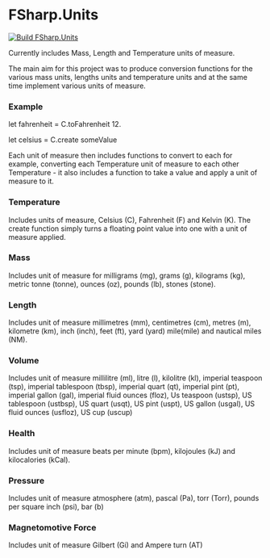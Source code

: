 # FSharp.Units

[![Build FSharp.Units](https://github.com/putridparrot/FSharp.Units/actions/workflows/dotnet-core.yml/badge.svg)](https://github.com/putridparrot/FSharp.Units/actions/workflows/dotnet-core.yml)

Currently includes Mass, Length and Temperature units of measure.

The main aim for this project was to produce conversion functions for the various mass units, lengths units and temperature units and at the same time implement various units of measure.

### Example

let fahrenheit = C.toFahrenheit 12.<C>

let celsius = C.create someValue

Each unit of measure then includes functions to convert to each for example, converting each Temperature unit of measure to each other Temperature - it also includes a function to take a value and apply a unit of measure to it.

### Temperature

Includes units of measure, Celsius (C), Fahrenheit (F) and Kelvin (K). The create function simply turns a floating point value into one with a unit of measure applied. 

### Mass 

Includes unit of measure for milligrams (mg), grams (g), kilograms (kg), metric tonne (tonne), ounces (oz), pounds (lb), stones (stone).

### Length

Includes unit of measure millimetres (mm), centimetres (cm), metres (m), kilometre (km), inch (inch), feet (ft), yard (yard) mile(mile) and nautical miles (NM).

### Volume

Includes unit of measure millilitre (ml), litre (l), kilolitre (kl), imperial teaspoon (tsp), imperial tablespoon (tbsp), imperial quart (qt), imperial pint (pt), imperial gallon (gal), imperial fluid ounces (floz), Us teaspoon (ustsp), US tablespoon (ustbsp), US quart (usqt), US pint (uspt), US gallon (usgal), US fluid ounces (usfloz), US cup (uscup)

### Health

Includes unit of measure beats per minute (bpm), kilojoules (kJ) and kilocalories (kCal).

### Pressure 

Includes unit of measure atmosphere (atm), pascal (Pa), torr (Torr), pounds per square inch (psi), bar (b)

### Magnetomotive Force

Includes unit of measure Gilbert (Gi) and Ampere turn (AT)